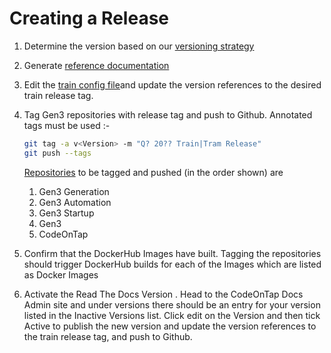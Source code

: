 # Creating a Release

1. Determine the version based on our [versioning strategy](./versioning.md)
2. Generate [reference documentation](./creating-references.md)
3. Edit the [train config file](https://github.com/codeontap/docker-gen3/blob/train/base/config.json)and update the version references to the desired train release tag.
4. Tag Gen3 repositories with release tag and push to Github. Annotated tags must be used :-

    ```bash
    git tag -a v<Version> -m "Q? 20?? Train|Tram Release"
    git push --tags
    ```

    [Repositories](./index.md) to be tagged and pushed (in the order shown) are 

    1. Gen3 Generation
    2. Gen3 Automation
    3. Gen3 Startup
    4. Gen3
    5. CodeOnTap

6. Confirm that the DockerHub Images have built. Tagging the repositories should trigger DockerHub builds for each of the Images which are listed as Docker Images
7. Activate the Read The Docs Version . Head to the CodeOnTap Docs Admin site and under versions there should be an entry for your version listed in the Inactive Versions list. Click edit on the Version and then tick Active to publish the new version and update the version references to the train release tag, and push to Github.
